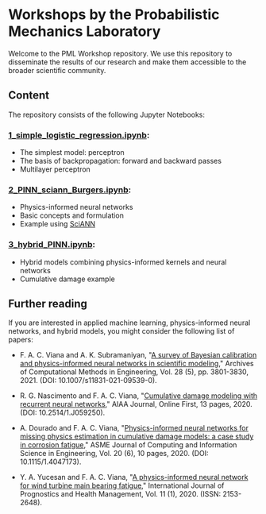 # Workshops by the Probabilistic Mechanics Laboratory
Welcome to the PML Workshop repository. We use this repository to disseminate the results of our research and make them accessible to the broader scientific community.

## Content

The repository consists of the following Jupyter Notebooks:

### [1_simple_logistic_regression.ipynb](https://github.com/PML-UCF/pml_workshops/blob/main/1_simple_logistic_regression.ipynb):
- The simplest model: perceptron
- The basis of backpropagation: forward and backward passes
- Multilayer perceptron


### [2_PINN_sciann_Burgers.ipynb](https://github.com/PML-UCF/pml_workshops/blob/main/2_PINN_sciann_Burgers.ipynb):
- Physics-informed neural networks
- Basic concepts and formulation
- Example using [SciANN](https://www.sciann.com)


### [3_hybrid_PINN.ipynb](https://github.com/PML-UCF/pml_workshops/blob/main/3_hybrid_PINN.ipynb):
- Hybrid models combining physics-informed kernels and neural networks 
- Cumulative damage example


## Further reading

If you are interested in applied machine learning, physics-informed neural networks, and hybrid models, you might consider the following list of papers:

- F. A. C. Viana and A. K. Subramaniyan, "[A survey of Bayesian calibration and physics-informed neural networks in scientific modeling](https://link.springer.com/article/10.1007/s11831-021-09539-0)," Archives of Computational Methods in Engineering, Vol. 28 (5), pp. 3801-3830, 2021. (DOI: 10.1007/s11831-021-09539-0).

- R. G. Nascimento and F. A. C. Viana, "[Cumulative damage modeling with recurrent neural networks](https://arc.aiaa.org/doi/full/10.2514/1.J059250)," AIAA Journal, Online First, 13 pages, 2020. (DOI: 10.2514/1.J059250).

- A. Dourado and F. A. C. Viana, "[Physics-informed neural networks for missing physics estimation in cumulative damage models: a case study in corrosion fatigue](https://asmedigitalcollection.asme.org/computingengineering/article-abstract/doi/10.1115/1.4047173/1083614/Physics-informed-neural-networks-for-missing)," ASME Journal of Computing and Information Science in Engineering, Vol. 20 (6), 10 pages, 2020. (DOI: 10.1115/1.4047173).

- Y. A. Yucesan and F. A. C. Viana, "[A physics-informed neural network for wind turbine main bearing fatigue](http://www.phmsociety.org/node/2736)," International Journal of Prognostics and Health Management, Vol. 11 (1), 2020. (ISSN: 2153-2648).
